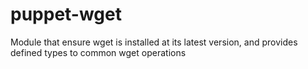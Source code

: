 puppet-wget
===========

Module that ensure wget is installed at its latest version, and provides defined types to common wget operations